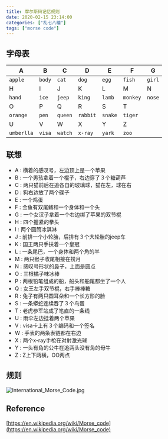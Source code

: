```yaml
---
title: 摩尔斯码记忆规则
date: 2020-02-15 23:14:00
categories: ["乱七八糟"]
tags: ["morse code"]
---
```


## 字母表

| A          | B      | C       | D        | E       | F        | G      |
| ---------- | ------ | ------- | -------- | ------- | -------- | ------ |
| `apple`    | `body` | `cat`   | `dog`    | `egg`   | `fish`   | `girl` |
| H          | I      | J       | K        | L       | M        | N      |
| `hand`     | `ice`  | `jeep`  | `king`   | `lamb`  | `monkey` | `nose` |
| O          | P      | Q       | R        | S       | T        |        |
| `orange`   | `pen`  | `queen` | `rabbit` | `snake` | `tiger`  |        |
| U          | V      | W       | X        | Y       | Z        |        |
| `umberlla` | `visa` | `watch` | `x-ray`  | `yark`  | `zoo`    |        |

## 联想  

* A : 横着的感叹号，左边顶上是一个苹果
* B : 一个男孩拿着一个棍子，右边穿了３个糖葫芦
* C : 两只猫前后在追各自的玻璃球，猫在左，球在右
* D : 狗右边放了两个碟子
* E : 一个鸡蛋
* F : 金鱼有双尾鳍和一个身体和一个头
* G : 一个女汉子拿着一个右边绑了苹果的双节棍
* H : 四个握紧的拳头
* I : 两个圆筒冰淇淋
* J : 前排一个小轮胎，后排有３个大轮胎的jeep车
* K : 国王两只手扶着一个皇冠
* L : 一条尾巴，一个身体和两个角的羊
* M : 两只猴子收尾相接在捞月
* N : 感叹号形状的鼻子，上面是圆点
* O : 三根橘子味冰棒
* P : 两根铅笔组成的船，船头和船尾都坐了一个人
* Q : 女王左手双节棍，右手棒棒糖
* R : 兔子有两只圆耳朵和一个长方形的脸
* S : 一条蟒蛇连续吞了３个鸟蛋
* T : 老虎参军站成了笔直的一条线
* U : 雨伞左边挂着两个苹果
* V : visa卡上有３个编码和一个签名
* W : 手表的两条表链都在右边
* X : 两个x-ray手枪在对射激光球
* Y : 一头有角的公牛在追两头没有角的母牛
* Z : Z上下两横，OO两点

## 规则

![International_Morse_Code.jpg](http://img.ovenx.cn/blog/International_Morse_Code.jpg?imageView2/0/w/500)

## Reference

[https://en.wikipedia.org/wiki/Morse_code](https://en.wikipedia.org/wiki/Morse_code)
